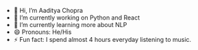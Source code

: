 - 👋 Hi, I’m Aaditya Chopra
- 👀 I’m currently working on Python and React
- 🌱 I’m currently learning more about NLP
-  😄 Pronouns: He/His
- ⚡ Fun fact: I spend almost 4 hours everyday listening to music.

<!---
aaditya0106/aaditya0106 is a ✨ special ✨ repository because its `README.md` (this file) appears on your GitHub profile.
You can click the Preview link to take a look at your changes.
--->
